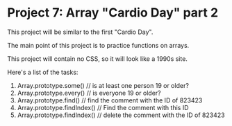 <h1>Project 7: Array "Cardio Day" part 2</h1>
<p>This project will be similar to the first "Cardio Day".</p>
<p>The main point of this project is to practice functions on arrays.</p>
<p>This project will contain no CSS, so it will look like a 1990s site.</p>
<p>Here's a list of the tasks:</p>
<ol>
    <li>Array.prototype.some() // is at least one person 19 or older?</li>
    <li>Array.prototype.every() // is everyone 19 or older?</li>
    <li>Array.prototype.find() // find the comment with the ID of 823423</li>
    <li>Array.prototype.findIndex() // Find the comment with this ID</li>
    <li>Array.prototype.findIndex() // delete the comment with the ID of 823423</li>
</ol>